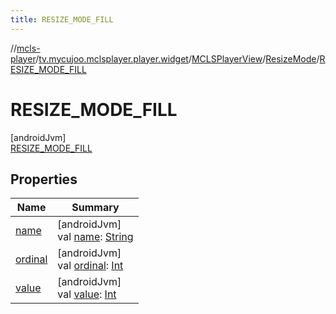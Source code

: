 ```yaml
---
title: RESIZE_MODE_FILL
---
```

//[mcls-player](../../../../../index.html)/[tv.mycujoo.mclsplayer.player.widget](../../../index.html)/[MCLSPlayerView](../../index.html)/[ResizeMode](../index.html)/[RESIZE_MODE_FILL](index.html)



# RESIZE_MODE_FILL



[androidJvm]\
[RESIZE_MODE_FILL](index.html)



## Properties


| Name | Summary |
|---|---|
| [name](../-r-e-s-i-z-e_-m-o-d-e_-z-o-o-m/index.html#-372974862%2FProperties%2F255153135) | [androidJvm]<br>val [name](../-r-e-s-i-z-e_-m-o-d-e_-z-o-o-m/index.html#-372974862%2FProperties%2F255153135): [String](https://kotlinlang.org/api/latest/jvm/stdlib/kotlin/-string/index.html) |
| [ordinal](../-r-e-s-i-z-e_-m-o-d-e_-z-o-o-m/index.html#-739389684%2FProperties%2F255153135) | [androidJvm]<br>val [ordinal](../-r-e-s-i-z-e_-m-o-d-e_-z-o-o-m/index.html#-739389684%2FProperties%2F255153135): [Int](https://kotlinlang.org/api/latest/jvm/stdlib/kotlin/-int/index.html) |
| [value](../value.html) | [androidJvm]<br>val [value](../value.html): [Int](https://kotlinlang.org/api/latest/jvm/stdlib/kotlin/-int/index.html) |

